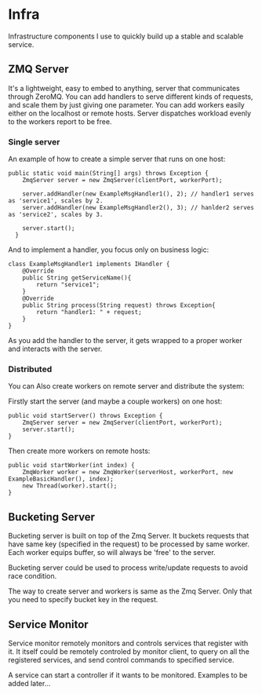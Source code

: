 # Infra
Infrastructure components I use to quickly build up a stable and scalable service.

## ZMQ Server
It's a lightweight, easy to embed to anything, server that communicates through ZeroMQ. You can add handlers to serve different kinds of requests, and scale them by just giving one parameter. You can add workers easily either on the localhost or remote hosts. Server dispatches workload evenly to the workers report to be free.
### Single server
An example of how to create a simple server that runs on one host:

    public static void main(String[] args) throws Exception {
      	ZmqServer server = new ZmqServer(clientPort, workerPort);
    
      	server.addHandler(new ExampleMsgHandler1(), 2);	// handler1 serves as 'service1', scales by 2.
      	server.addHandler(new ExampleMsgHandler2(), 3);	// hanlder2 serves as 'service2', scales by 3.
    
      	server.start();
      }

And to implement a handler, you focus only on business logic:

    class ExampleMsgHandler1 implements IHandler {
    	@Override
    	public String getServiceName(){
    		return "service1";
    	}
    	@Override
    	public String process(String request) throws Exception{
    		return "handler1: " + request;
    	}
    }

As you add the handler to the server, it gets wrapped to a proper worker and interacts with the server.

### Distributed
You can Also create workers on remote server and distribute the system:

Firstly start the server (and maybe a couple workers) on one host:

    public void startServer() throws Exception {
    	ZmqServer server = new ZmqServer(clientPort, workerPort);
    	server.start();
    }

Then create more workers on remote hosts:

    public void startWorker(int index) {
    	ZmqWorker worker = new ZmqWorker(serverHost, workerPort, new ExampleBasicHandler(), index);
    	new Thread(worker).start();
    }

## Bucketing Server
Bucketing server is built on top of the Zmq Server. It buckets requests that have same key (specified in the request) to be processed by same worker. Each worker equips buffer, so will always be 'free' to the server. 

Bucketing server could be used to process write/update requests to avoid race condition.

The way to create server and workers is same as the Zmq Server. Only that you need to specify bucket key in the request.

## Service Monitor
Service monitor remotely monitors and controls services that register with it. It itself could be remotely controled by monitor client, to query on all the registered services, and send control commands to specified service. 

A service can start a controller if it wants to be monitored. Examples to be added later...
